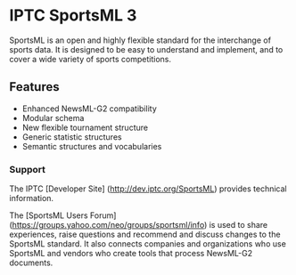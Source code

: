# IPTC SportsML 3

SportsML is an open and highly flexible standard for the interchange of sports data. It is designed to be easy to understand and implement, and to cover a wide variety of sports competitions.

## Features

* Enhanced NewsML-G2 compatibility
* Modular schema
* New flexible tournament structure
* Generic statistic structures
* Semantic structures and vocabularies

### Support

The IPTC [Developer Site] (http://dev.iptc.org/SportsML) provides technical information.

The [SportsML Users Forum] (https://groups.yahoo.com/neo/groups/sportsml/info) is used to share experiences, raise questions and recommend and discuss changes to the SportsML standard. It also connects companies and organizations who use SportsML and vendors who create tools that process NewsML-G2 documents. 

